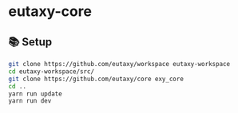 # eutaxy-core

## 📚 Setup

```sh
git clone https://github.com/eutaxy/workspace eutaxy-workspace
cd eutaxy-workspace/src/
git clone https://github.com/eutaxy/core exy_core
cd ..
yarn run update
yarn run dev
```
